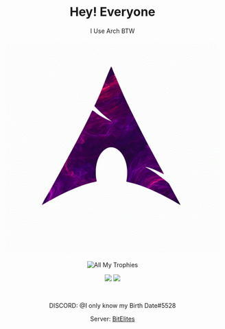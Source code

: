 <h1 align="center">Hey! Everyone</h1>
<p align="center">
I Use Arch BTW
</p>

<p align="center">
<img src="./Arch.gif">
</p>

<p align="center">
  <img src="https://github-profile-trophy.vercel.app/?username=hackerW1&theme=onedark&margin-w=15&margin-h=15&column=7" alt="All My Trophies" />
</p>

<p align="center">
  <img src="https://github-readme-stats.vercel.app/api?username=hackerW1&hide_border=true&theme=onedark" />
  <img src="https://github-readme-stats.vercel.app/api/top-langs/?username=hackerW1&layout=compact&hide_border=true&t&card_width=250&theme=nord" height="195rem" />
</p>

<br />

<p align="center"> DISCORD: @I only know my Birth Date#5528 </p>
<p align="center"> Server:  <a href="https://discord.gg/VfuCeWW9"> BitElites </a> </p>
